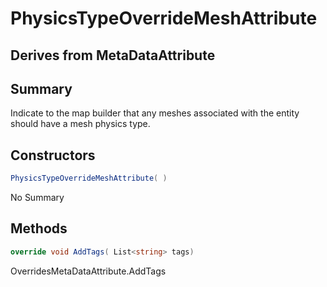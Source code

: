 # PhysicsTypeOverrideMeshAttribute

## Derives from MetaDataAttribute

## Summary

Indicate to the map builder that any meshes associated with the entity should have a mesh physics type.
## Constructors

```c#
PhysicsTypeOverrideMeshAttribute( ) 
```
No Summary
## Methods

```c#
override void AddTags( List<string> tags) 
```
OverridesMetaDataAttribute.AddTags
